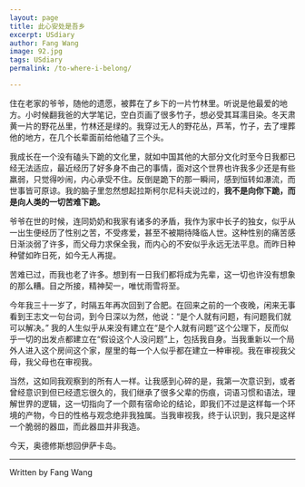 ```yaml
---
layout: page
title: 此心安处是吾乡 
excerpt: USdiary
author: Fang Wang
image: 92.jpg
tags: USdiary
permalink: /to-where-i-belong/

---
```


住在老家的爷爷，随他的遗愿，被葬在了乡下的一片竹林里。听说是他最爱的地方。小时候翻我爸的大学笔记，空白页画了很多竹子，想必受其耳濡目染。冬天肃黄一片的野花丛里，竹林还是绿的。我穿过无人的野花丛，芦苇，竹子，去了埋葬他的地方，在几个长辈面前给他磕了三个头。



我成长在一个没有磕头下跪的文化里，就如中国其他的大部分文化时至今日我都已经无法适应，最近经历了好多身不由己的事情，面对这个世界也许我多少还是有些羸弱，只觉得吵闹，内心承受不住。反倒是跪下的那一瞬间，感到恒转如瀑流，而世事皆可原谅。我的脑子里忽然想起拉斯柯尔尼科夫说过的，**我不是向你下跪，而是向人类的一切苦难下跪。**



爷爷在世的时候，连同奶奶和我家有诸多的矛盾，我作为家中长子的独女，似乎从一出生便经历了性别之苦，不受疼爱，甚至不被期待降临人世。这种性别的痛苦感日渐淡弱了许多，而父母力求保全我，而内心的不安似乎永远无法平息。而昨日种种譬如昨日死，如今无人再提。



苦难已过，而我也老了许多。想到有一日我们都将成为先辈，这一切也许没有想象的那么糟。目之所接，精神契一，唯忧雨雪将至。



今年我三十一岁了，时隔五年再次回到了合肥。在回来之前的一个夜晚，闲来无事看到王志文一句台词，到今日深以为然，他说：“是个人就有问题，有问题我们就可以解决。” 我的人生似乎从来没有建立在“是个人就有问题”这个公理下，反而似乎一切的出发点都建立在“假设这个人没问题”上，包括我自身。当我重新以一个局外人进入这个房间这个家，屋里的每一个人似乎都在建立一种审视。我在审视我父母，我父母也在审视我。



当然，这如同我观察到的所有人一样。让我感到心碎的是，我第一次意识到，或者曾经意识到但已经遗忘很久的，我们继承了很多父辈的伤痕，词语习惯和语法，理解世界的逻辑，这一切指向了一个颇有宿命论的结论，即我们不过是这样每一个环境的产物，今日的性格与观念绝非我独属。当我审视我，终于认识到，我只是这样一个脆弱的器皿，而此器皿并非我造。



今天，奥德修斯想回伊萨卡岛。

****

Written by Fang Wang
